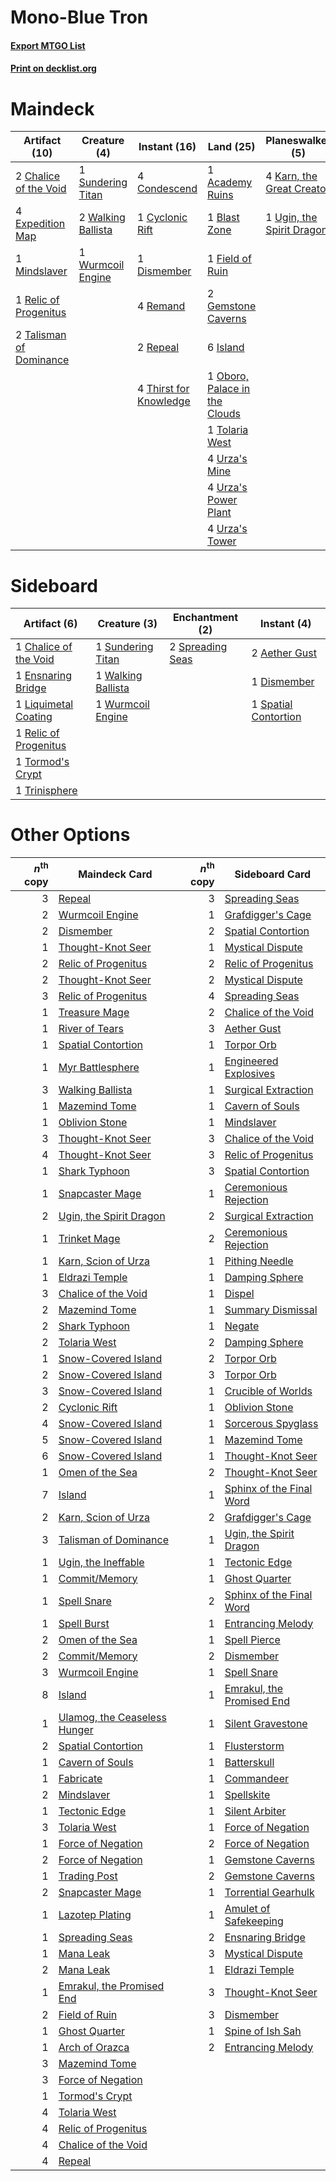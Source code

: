 # Mono-Blue Tron

#### [Export MTGO List](../collection/Mono-Blue%20Tron/Mono-Blue%20Tron.txt)
#### [Print on decklist.org](http://decklist.org/?deckmain=1%09Academy%20Ruins%0A1%09Blast%20Zone%0A2%09Chalice%20of%20the%20Void%0A4%09Condescend%0A1%09Cyclonic%20Rift%0A1%09Dismember%0A4%09Expedition%20Map%0A1%09Field%20of%20Ruin%0A2%09Gemstone%20Caverns%0A6%09Island%0A4%09Karn,%20the%20Great%20Creator%0A1%09Mindslaver%0A1%09Oboro,%20Palace%20in%20the%20Clouds%0A1%09Relic%20of%20Progenitus%0A4%09Remand%0A2%09Repeal%0A1%09Sundering%20Titan%0A2%09Talisman%20of%20Dominance%0A4%09Thirst%20for%20Knowledge%0A1%09Tolaria%20West%0A1%09Ugin,%20the%20Spirit%20Dragon%0A4%09Urza's%20Mine%0A4%09Urza's%20Power%20Plant%0A4%09Urza's%20Tower%0A2%09Walking%20Ballista%0A1%09Wurmcoil%20Engine&deckside=2%09Aether%20Gust%0A1%09Chalice%20of%20the%20Void%0A1%09Dismember%0A1%09Ensnaring%20Bridge%0A1%09Liquimetal%20Coating%0A1%09Relic%20of%20Progenitus%0A1%09Spatial%20Contortion%0A2%09Spreading%20Seas%0A1%09Sundering%20Titan%0A1%09Tormod's%20Crypt%0A1%09Trinisphere%0A1%09Walking%20Ballista%0A1%09Wurmcoil%20Engine)
# Maindeck

|                                          Artifact (10)                                           |                                        Creature (4)                                         |                                          Instant (16)                                           |                                               Land (25)                                               |                                          Planeswalker (5)                                          |
|--------------------------------------------------------------------------------------------------|---------------------------------------------------------------------------------------------|-------------------------------------------------------------------------------------------------|-------------------------------------------------------------------------------------------------------|----------------------------------------------------------------------------------------------------|
|2 [Chalice of the Void](http://gatherer.wizards.com/Pages/Card/Details.aspx?multiverseid=442211)  |1 [Sundering Titan](http://gatherer.wizards.com/Pages/Card/Details.aspx?multiverseid=442222) |4 [Condescend](http://gatherer.wizards.com/Pages/Card/Details.aspx?multiverseid=51223)           |1 [Academy Ruins](http://gatherer.wizards.com/Pages/Card/Details.aspx?multiverseid=370424)             |4 [Karn, the Great Creator](http://gatherer.wizards.com/Pages/Card/Details.aspx?multiverseid=460928)|
|4 [Expedition Map](http://gatherer.wizards.com/Pages/Card/Details.aspx?multiverseid=397742)       |2 [Walking Ballista](http://gatherer.wizards.com/Pages/Card/Details.aspx?multiverseid=423848)|1 [Cyclonic Rift](http://gatherer.wizards.com/Pages/Card/Details.aspx?multiverseid=389477)       |1 [Blast Zone](http://gatherer.wizards.com/Pages/Card/Details.aspx?multiverseid=461171)                |1 [Ugin, the Spirit Dragon](http://gatherer.wizards.com/Pages/Card/Details.aspx?multiverseid=391948)|
|1 [Mindslaver](http://gatherer.wizards.com/Pages/Card/Details.aspx?multiverseid=46724)            |1 [Wurmcoil Engine](http://gatherer.wizards.com/Pages/Card/Details.aspx?multiverseid=389756) |1 [Dismember](http://gatherer.wizards.com/Pages/Card/Details.aspx?multiverseid=382182)           |1 [Field of Ruin](http://gatherer.wizards.com/Pages/Card/Details.aspx?multiverseid=435415)             |                                                                                                    |
|1 [Relic of Progenitus](http://gatherer.wizards.com/Pages/Card/Details.aspx?multiverseid=174824)  |                                                                                             |4 [Remand](http://gatherer.wizards.com/Pages/Card/Details.aspx?multiverseid=380255)              |2 [Gemstone Caverns](http://gatherer.wizards.com/Pages/Card/Details.aspx?multiverseid=122094)          |                                                                                                    |
|2 [Talisman of Dominance](http://gatherer.wizards.com/Pages/Card/Details.aspx?multiverseid=430629)|                                                                                             |2 [Repeal](http://gatherer.wizards.com/Pages/Card/Details.aspx?multiverseid=405357)              |6 [Island](http://gatherer.wizards.com/Pages/Card/Details.aspx?multiverseid=439857)                    |                                                                                                    |
|                                                                                                  |                                                                                             |4 [Thirst for Knowledge](http://gatherer.wizards.com/Pages/Card/Details.aspx?multiverseid=451061)|1 [Oboro, Palace in the Clouds](http://gatherer.wizards.com/Pages/Card/Details.aspx?multiverseid=74206)|                                                                                                    |
|                                                                                                  |                                                                                             |                                                                                                 |1 [Tolaria West](http://gatherer.wizards.com/Pages/Card/Details.aspx?multiverseid=136047)              |                                                                                                    |
|                                                                                                  |                                                                                             |                                                                                                 |4 [Urza's Mine](http://gatherer.wizards.com/Pages/Card/Details.aspx?multiverseid=4192)                 |                                                                                                    |
|                                                                                                  |                                                                                             |                                                                                                 |4 [Urza's Power Plant](http://gatherer.wizards.com/Pages/Card/Details.aspx?multiverseid=4193)          |                                                                                                    |
|                                                                                                  |                                                                                             |                                                                                                 |4 [Urza's Tower](http://gatherer.wizards.com/Pages/Card/Details.aspx?multiverseid=4194)                |                                                                                                    |


# Sideboard

|                                          Artifact (6)                                          |                                        Creature (3)                                         |                                      Enchantment (2)                                      |                                          Instant (4)                                          |
|------------------------------------------------------------------------------------------------|---------------------------------------------------------------------------------------------|-------------------------------------------------------------------------------------------|-----------------------------------------------------------------------------------------------|
|1 [Chalice of the Void](http://gatherer.wizards.com/Pages/Card/Details.aspx?multiverseid=442211)|1 [Sundering Titan](http://gatherer.wizards.com/Pages/Card/Details.aspx?multiverseid=442222) |2 [Spreading Seas](http://gatherer.wizards.com/Pages/Card/Details.aspx?multiverseid=190405)|2 [Aether Gust](http://gatherer.wizards.com/Pages/Card/Details.aspx?multiverseid=466796)       |
|1 [Ensnaring Bridge](http://gatherer.wizards.com/Pages/Card/Details.aspx?multiverseid=15866)    |1 [Walking Ballista](http://gatherer.wizards.com/Pages/Card/Details.aspx?multiverseid=423848)|                                                                                           |1 [Dismember](http://gatherer.wizards.com/Pages/Card/Details.aspx?multiverseid=382182)         |
|1 [Liquimetal Coating](http://gatherer.wizards.com/Pages/Card/Details.aspx?multiverseid=389578) |1 [Wurmcoil Engine](http://gatherer.wizards.com/Pages/Card/Details.aspx?multiverseid=389756) |                                                                                           |1 [Spatial Contortion](http://gatherer.wizards.com/Pages/Card/Details.aspx?multiverseid=407518)|
|1 [Relic of Progenitus](http://gatherer.wizards.com/Pages/Card/Details.aspx?multiverseid=174824)|                                                                                             |                                                                                           |                                                                                               |
|1 [Tormod's Crypt](http://gatherer.wizards.com/Pages/Card/Details.aspx?multiverseid=389723)     |                                                                                             |                                                                                           |                                                                                               |
|1 [Trinisphere](http://gatherer.wizards.com/Pages/Card/Details.aspx?multiverseid=43545)         |                                                                                             |                                                                                           |                                                                                               |


# Other Options

|*n*<sup>th</sup> copy|                                             Maindeck Card                                             |*n*<sup>th</sup> copy|                                           Sideboard Card                                           |
|--------------------:|-------------------------------------------------------------------------------------------------------|--------------------:|----------------------------------------------------------------------------------------------------|
|                    3|[Repeal](http://gatherer.wizards.com/Pages/Card/Details.aspx?multiverseid=405357)                      |                    3|[Spreading Seas](http://gatherer.wizards.com/Pages/Card/Details.aspx?multiverseid=190405)           |
|                    2|[Wurmcoil Engine](http://gatherer.wizards.com/Pages/Card/Details.aspx?multiverseid=389756)             |                    1|[Grafdigger's Cage](http://gatherer.wizards.com/Pages/Card/Details.aspx?multiverseid=278452)        |
|                    2|[Dismember](http://gatherer.wizards.com/Pages/Card/Details.aspx?multiverseid=382182)                   |                    2|[Spatial Contortion](http://gatherer.wizards.com/Pages/Card/Details.aspx?multiverseid=407518)       |
|                    1|[Thought-Knot Seer](http://gatherer.wizards.com/Pages/Card/Details.aspx?multiverseid=407519)           |                    1|[Mystical Dispute](http://gatherer.wizards.com/Pages/Card/Details.aspx?multiverseid=473020)         |
|                    2|[Relic of Progenitus](http://gatherer.wizards.com/Pages/Card/Details.aspx?multiverseid=174824)         |                    2|[Relic of Progenitus](http://gatherer.wizards.com/Pages/Card/Details.aspx?multiverseid=174824)      |
|                    2|[Thought-Knot Seer](http://gatherer.wizards.com/Pages/Card/Details.aspx?multiverseid=407519)           |                    2|[Mystical Dispute](http://gatherer.wizards.com/Pages/Card/Details.aspx?multiverseid=473020)         |
|                    3|[Relic of Progenitus](http://gatherer.wizards.com/Pages/Card/Details.aspx?multiverseid=174824)         |                    4|[Spreading Seas](http://gatherer.wizards.com/Pages/Card/Details.aspx?multiverseid=190405)           |
|                    1|[Treasure Mage](http://gatherer.wizards.com/Pages/Card/Details.aspx?multiverseid=442776)               |                    2|[Chalice of the Void](http://gatherer.wizards.com/Pages/Card/Details.aspx?multiverseid=442211)      |
|                    1|[River of Tears](http://gatherer.wizards.com/Pages/Card/Details.aspx?multiverseid=126210)              |                    3|[Aether Gust](http://gatherer.wizards.com/Pages/Card/Details.aspx?multiverseid=466796)              |
|                    1|[Spatial Contortion](http://gatherer.wizards.com/Pages/Card/Details.aspx?multiverseid=407518)          |                    1|[Torpor Orb](http://gatherer.wizards.com/Pages/Card/Details.aspx?multiverseid=233069)               |
|                    1|[Myr Battlesphere](http://gatherer.wizards.com/Pages/Card/Details.aspx?multiverseid=376421)            |                    1|[Engineered Explosives](http://gatherer.wizards.com/Pages/Card/Details.aspx?multiverseid=50139)     |
|                    3|[Walking Ballista](http://gatherer.wizards.com/Pages/Card/Details.aspx?multiverseid=423848)            |                    1|[Surgical Extraction](http://gatherer.wizards.com/Pages/Card/Details.aspx?multiverseid=397706)      |
|                    1|[Mazemind Tome](http://gatherer.wizards.com/Pages/Card/Details.aspx?multiverseid=485555)               |                    1|[Cavern of Souls](http://gatherer.wizards.com/Pages/Card/Details.aspx?multiverseid=278058)          |
|                    1|[Oblivion Stone](http://gatherer.wizards.com/Pages/Card/Details.aspx?multiverseid=446941)              |                    1|[Mindslaver](http://gatherer.wizards.com/Pages/Card/Details.aspx?multiverseid=46724)                |
|                    3|[Thought-Knot Seer](http://gatherer.wizards.com/Pages/Card/Details.aspx?multiverseid=407519)           |                    3|[Chalice of the Void](http://gatherer.wizards.com/Pages/Card/Details.aspx?multiverseid=442211)      |
|                    4|[Thought-Knot Seer](http://gatherer.wizards.com/Pages/Card/Details.aspx?multiverseid=407519)           |                    3|[Relic of Progenitus](http://gatherer.wizards.com/Pages/Card/Details.aspx?multiverseid=174824)      |
|                    1|[Shark Typhoon](http://gatherer.wizards.com/Pages/Card/Details.aspx?multiverseid=479587)               |                    3|[Spatial Contortion](http://gatherer.wizards.com/Pages/Card/Details.aspx?multiverseid=407518)       |
|                    1|[Snapcaster Mage](http://gatherer.wizards.com/Pages/Card/Details.aspx?multiverseid=227676)             |                    1|[Ceremonious Rejection](http://gatherer.wizards.com/Pages/Card/Details.aspx?multiverseid=417613)    |
|                    2|[Ugin, the Spirit Dragon](http://gatherer.wizards.com/Pages/Card/Details.aspx?multiverseid=391948)     |                    2|[Surgical Extraction](http://gatherer.wizards.com/Pages/Card/Details.aspx?multiverseid=397706)      |
|                    1|[Trinket Mage](http://gatherer.wizards.com/Pages/Card/Details.aspx?multiverseid=50163)                 |                    2|[Ceremonious Rejection](http://gatherer.wizards.com/Pages/Card/Details.aspx?multiverseid=417613)    |
|                    1|[Karn, Scion of Urza](http://gatherer.wizards.com/Pages/Card/Details.aspx?multiverseid=442889)         |                    1|[Pithing Needle](http://gatherer.wizards.com/Pages/Card/Details.aspx?multiverseid=129526)           |
|                    1|[Eldrazi Temple](http://gatherer.wizards.com/Pages/Card/Details.aspx?multiverseid=401710)              |                    1|[Damping Sphere](http://gatherer.wizards.com/Pages/Card/Details.aspx?multiverseid=443101)           |
|                    3|[Chalice of the Void](http://gatherer.wizards.com/Pages/Card/Details.aspx?multiverseid=442211)         |                    1|[Dispel](http://gatherer.wizards.com/Pages/Card/Details.aspx?multiverseid=401858)                   |
|                    2|[Mazemind Tome](http://gatherer.wizards.com/Pages/Card/Details.aspx?multiverseid=485555)               |                    1|[Summary Dismissal](http://gatherer.wizards.com/Pages/Card/Details.aspx?multiverseid=414370)        |
|                    2|[Shark Typhoon](http://gatherer.wizards.com/Pages/Card/Details.aspx?multiverseid=479587)               |                    1|[Negate](http://gatherer.wizards.com/Pages/Card/Details.aspx?multiverseid=423707)                   |
|                    2|[Tolaria West](http://gatherer.wizards.com/Pages/Card/Details.aspx?multiverseid=136047)                |                    2|[Damping Sphere](http://gatherer.wizards.com/Pages/Card/Details.aspx?multiverseid=443101)           |
|                    1|[Snow-Covered Island](http://gatherer.wizards.com/Pages/Card/Details.aspx?multiverseid=121130)         |                    2|[Torpor Orb](http://gatherer.wizards.com/Pages/Card/Details.aspx?multiverseid=233069)               |
|                    2|[Snow-Covered Island](http://gatherer.wizards.com/Pages/Card/Details.aspx?multiverseid=121130)         |                    3|[Torpor Orb](http://gatherer.wizards.com/Pages/Card/Details.aspx?multiverseid=233069)               |
|                    3|[Snow-Covered Island](http://gatherer.wizards.com/Pages/Card/Details.aspx?multiverseid=121130)         |                    1|[Crucible of Worlds](http://gatherer.wizards.com/Pages/Card/Details.aspx?multiverseid=129480)       |
|                    2|[Cyclonic Rift](http://gatherer.wizards.com/Pages/Card/Details.aspx?multiverseid=389477)               |                    1|[Oblivion Stone](http://gatherer.wizards.com/Pages/Card/Details.aspx?multiverseid=446941)           |
|                    4|[Snow-Covered Island](http://gatherer.wizards.com/Pages/Card/Details.aspx?multiverseid=121130)         |                    1|[Sorcerous Spyglass](http://gatherer.wizards.com/Pages/Card/Details.aspx?multiverseid=435407)       |
|                    5|[Snow-Covered Island](http://gatherer.wizards.com/Pages/Card/Details.aspx?multiverseid=121130)         |                    1|[Mazemind Tome](http://gatherer.wizards.com/Pages/Card/Details.aspx?multiverseid=485555)            |
|                    6|[Snow-Covered Island](http://gatherer.wizards.com/Pages/Card/Details.aspx?multiverseid=121130)         |                    1|[Thought-Knot Seer](http://gatherer.wizards.com/Pages/Card/Details.aspx?multiverseid=407519)        |
|                    1|[Omen of the Sea](http://gatherer.wizards.com/Pages/Card/Details.aspx?multiverseid=476309)             |                    2|[Thought-Knot Seer](http://gatherer.wizards.com/Pages/Card/Details.aspx?multiverseid=407519)        |
|                    7|[Island](http://gatherer.wizards.com/Pages/Card/Details.aspx?multiverseid=439857)                      |                    1|[Sphinx of the Final Word](http://gatherer.wizards.com/Pages/Card/Details.aspx?multiverseid=407573) |
|                    2|[Karn, Scion of Urza](http://gatherer.wizards.com/Pages/Card/Details.aspx?multiverseid=442889)         |                    2|[Grafdigger's Cage](http://gatherer.wizards.com/Pages/Card/Details.aspx?multiverseid=278452)        |
|                    3|[Talisman of Dominance](http://gatherer.wizards.com/Pages/Card/Details.aspx?multiverseid=430629)       |                    1|[Ugin, the Spirit Dragon](http://gatherer.wizards.com/Pages/Card/Details.aspx?multiverseid=391948)  |
|                    1|[Ugin, the Ineffable](http://gatherer.wizards.com/Pages/Card/Details.aspx?multiverseid=460929)         |                    1|[Tectonic Edge](http://gatherer.wizards.com/Pages/Card/Details.aspx?multiverseid=389711)            |
|                    1|[Commit/Memory](http://gatherer.wizards.com/Pages/Card/Details.aspx?multiverseid=426913)               |                    1|[Ghost Quarter](http://gatherer.wizards.com/Pages/Card/Details.aspx?multiverseid=389534)            |
|                    1|[Spell Snare](http://gatherer.wizards.com/Pages/Card/Details.aspx?multiverseid=446100)                 |                    2|[Sphinx of the Final Word](http://gatherer.wizards.com/Pages/Card/Details.aspx?multiverseid=407573) |
|                    1|[Spell Burst](http://gatherer.wizards.com/Pages/Card/Details.aspx?multiverseid=109707)                 |                    1|[Entrancing Melody](http://gatherer.wizards.com/Pages/Card/Details.aspx?multiverseid=435207)        |
|                    2|[Omen of the Sea](http://gatherer.wizards.com/Pages/Card/Details.aspx?multiverseid=476309)             |                    1|[Spell Pierce](http://gatherer.wizards.com/Pages/Card/Details.aspx?multiverseid=425876)             |
|                    2|[Commit/Memory](http://gatherer.wizards.com/Pages/Card/Details.aspx?multiverseid=426913)               |                    2|[Dismember](http://gatherer.wizards.com/Pages/Card/Details.aspx?multiverseid=382182)                |
|                    3|[Wurmcoil Engine](http://gatherer.wizards.com/Pages/Card/Details.aspx?multiverseid=389756)             |                    1|[Spell Snare](http://gatherer.wizards.com/Pages/Card/Details.aspx?multiverseid=446100)              |
|                    8|[Island](http://gatherer.wizards.com/Pages/Card/Details.aspx?multiverseid=439857)                      |                    1|[Emrakul, the Promised End](http://gatherer.wizards.com/Pages/Card/Details.aspx?multiverseid=414295)|
|                    1|[Ulamog, the Ceaseless Hunger](http://gatherer.wizards.com/Pages/Card/Details.aspx?multiverseid=402079)|                    1|[Silent Gravestone](http://gatherer.wizards.com/Pages/Card/Details.aspx?multiverseid=439846)        |
|                    2|[Spatial Contortion](http://gatherer.wizards.com/Pages/Card/Details.aspx?multiverseid=407518)          |                    1|[Flusterstorm](http://gatherer.wizards.com/Pages/Card/Details.aspx?multiverseid=228255)             |
|                    1|[Cavern of Souls](http://gatherer.wizards.com/Pages/Card/Details.aspx?multiverseid=278058)             |                    1|[Batterskull](http://gatherer.wizards.com/Pages/Card/Details.aspx?multiverseid=233055)              |
|                    1|[Fabricate](http://gatherer.wizards.com/Pages/Card/Details.aspx?multiverseid=205348)                   |                    1|[Commandeer](http://gatherer.wizards.com/Pages/Card/Details.aspx?multiverseid=121243)               |
|                    2|[Mindslaver](http://gatherer.wizards.com/Pages/Card/Details.aspx?multiverseid=46724)                   |                    1|[Spellskite](http://gatherer.wizards.com/Pages/Card/Details.aspx?multiverseid=397743)               |
|                    1|[Tectonic Edge](http://gatherer.wizards.com/Pages/Card/Details.aspx?multiverseid=389711)               |                    1|[Silent Arbiter](http://gatherer.wizards.com/Pages/Card/Details.aspx?multiverseid=73598)            |
|                    3|[Tolaria West](http://gatherer.wizards.com/Pages/Card/Details.aspx?multiverseid=136047)                |                    1|[Force of Negation](http://gatherer.wizards.com/Pages/Card/Details.aspx?multiverseid=464001)        |
|                    1|[Force of Negation](http://gatherer.wizards.com/Pages/Card/Details.aspx?multiverseid=464001)           |                    2|[Force of Negation](http://gatherer.wizards.com/Pages/Card/Details.aspx?multiverseid=464001)        |
|                    2|[Force of Negation](http://gatherer.wizards.com/Pages/Card/Details.aspx?multiverseid=464001)           |                    1|[Gemstone Caverns](http://gatherer.wizards.com/Pages/Card/Details.aspx?multiverseid=122094)         |
|                    1|[Trading Post](http://gatherer.wizards.com/Pages/Card/Details.aspx?multiverseid=389725)                |                    2|[Gemstone Caverns](http://gatherer.wizards.com/Pages/Card/Details.aspx?multiverseid=122094)         |
|                    2|[Snapcaster Mage](http://gatherer.wizards.com/Pages/Card/Details.aspx?multiverseid=227676)             |                    1|[Torrential Gearhulk](http://gatherer.wizards.com/Pages/Card/Details.aspx?multiverseid=417640)      |
|                    1|[Lazotep Plating](http://gatherer.wizards.com/Pages/Card/Details.aspx?multiverseid=460986)             |                    1|[Amulet of Safekeeping](http://gatherer.wizards.com/Pages/Card/Details.aspx?multiverseid=447363)    |
|                    1|[Spreading Seas](http://gatherer.wizards.com/Pages/Card/Details.aspx?multiverseid=190405)              |                    2|[Ensnaring Bridge](http://gatherer.wizards.com/Pages/Card/Details.aspx?multiverseid=15866)          |
|                    1|[Mana Leak](http://gatherer.wizards.com/Pages/Card/Details.aspx?multiverseid=45242)                    |                    3|[Mystical Dispute](http://gatherer.wizards.com/Pages/Card/Details.aspx?multiverseid=473020)         |
|                    2|[Mana Leak](http://gatherer.wizards.com/Pages/Card/Details.aspx?multiverseid=45242)                    |                    1|[Eldrazi Temple](http://gatherer.wizards.com/Pages/Card/Details.aspx?multiverseid=401710)           |
|                    1|[Emrakul, the Promised End](http://gatherer.wizards.com/Pages/Card/Details.aspx?multiverseid=414295)   |                    3|[Thought-Knot Seer](http://gatherer.wizards.com/Pages/Card/Details.aspx?multiverseid=407519)        |
|                    2|[Field of Ruin](http://gatherer.wizards.com/Pages/Card/Details.aspx?multiverseid=435415)               |                    3|[Dismember](http://gatherer.wizards.com/Pages/Card/Details.aspx?multiverseid=382182)                |
|                    1|[Ghost Quarter](http://gatherer.wizards.com/Pages/Card/Details.aspx?multiverseid=389534)               |                    1|[Spine of Ish Sah](http://gatherer.wizards.com/Pages/Card/Details.aspx?multiverseid=376514)         |
|                    1|[Arch of Orazca](http://gatherer.wizards.com/Pages/Card/Details.aspx?multiverseid=439849)              |                    2|[Entrancing Melody](http://gatherer.wizards.com/Pages/Card/Details.aspx?multiverseid=435207)        |
|                    3|[Mazemind Tome](http://gatherer.wizards.com/Pages/Card/Details.aspx?multiverseid=485555)               |                     |                                                                                                    |
|                    3|[Force of Negation](http://gatherer.wizards.com/Pages/Card/Details.aspx?multiverseid=464001)           |                     |                                                                                                    |
|                    1|[Tormod's Crypt](http://gatherer.wizards.com/Pages/Card/Details.aspx?multiverseid=389723)              |                     |                                                                                                    |
|                    4|[Tolaria West](http://gatherer.wizards.com/Pages/Card/Details.aspx?multiverseid=136047)                |                     |                                                                                                    |
|                    4|[Relic of Progenitus](http://gatherer.wizards.com/Pages/Card/Details.aspx?multiverseid=174824)         |                     |                                                                                                    |
|                    4|[Chalice of the Void](http://gatherer.wizards.com/Pages/Card/Details.aspx?multiverseid=442211)         |                     |                                                                                                    |
|                    4|[Repeal](http://gatherer.wizards.com/Pages/Card/Details.aspx?multiverseid=405357)                      |                     |                                                                                                    |

